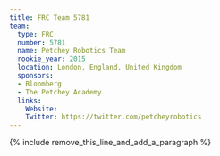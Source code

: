 ```yaml
---
title: FRC Team 5781
team:
  type: FRC
  number: 5781
  name: Petchey Robotics Team
  rookie_year: 2015
  location: London, England, United Kingdom
  sponsors:
  - Bloomberg
  - The Petchey Academy
  links:
    Website:
    Twitter: https://twitter.com/petcheyrobotics
---
```


{% include remove_this_line_and_add_a_paragraph %}